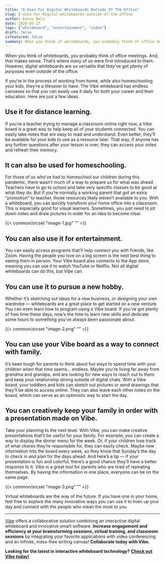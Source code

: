 ```yaml
---
title: "6 Uses For Digital Whiteboards Outside Of The Office"
slug: 6-uses-for-digital-whiteboards-outside-of-the-office
author: Karen Belz
date: 2020-05-27
tags: ["whiteboard", "entertainment", "video"]
draft: false
isfeatured: false
summary: When you think of whiteboards, you probably think of office meetings. However, digital whiteboards are so versatile that they can be used even outside of the office.
---
```




When you think of whiteboards, you probably think of office meetings. And, that makes sense. That’s where many of us were first introduced to them. However, digital whiteboards are so versatile that they’ve got plenty of purposes even outside of the office.

If you’re in the process of working from home, while also homeschooling your kids, they’re a lifesaver to have. The Vibe whiteboard has endless canvases so that you can easily use it daily for both your career and their education. Here are just a few ideas.


## Use it for distance learning. 

If you’re a teacher trying to manage a classroom online right now, a Vibe board is a great way to help keep all of your students connected. You can easily take notes that are easy to read and understand. Even better, they’ll be available for your kids to use as a resource later. That way, if anyone has any further questions after your lesson is over, they can access your notes and refresh their memory.


## It can also be used for homeschooling. 

For those of us who’ve had to homeschool our children during this pandemic, there wasn’t much of a way to prepare us for what was ahead. Teachers have to go to school and take very specific classes to be good at what they do. But if you’re normally a working parent that got an extra “promotion” to teacher, those resources likely weren’t available to you. With a whiteboard, you can quickly transform your home office into a classroom. This is especially good for visual learners. Sometimes, you just need to jot down notes and draw pictures in order for an idea to become clear.

{{< common/srcset "image-1.jpg" "" >}}

## You can also use it for entertainment. 

You can easily access programs that’ll help connect you with friends, like Zoom. Having the people you love on a big screen is the next best thing to seeing them in person. Your Vibe board also connects to the App store, meaning you can use it to watch YouTube or Netflix. Not all digital whiteboards can do this, but Vibe can.


## You can use it to pursue a new hobby. 

Whether it’s sketching out ideas for a new business, or designing your own wardrobe — whiteboards are a great place to get started on a new venture. You can even learn how to program using a Vibe board. If you’ve got plenty of free time these days, now’s the time to learn new skills and dedicate some hours to something you’ve always been passionate about.

{{< common/srcset "image-2.png" "" >}}

## You can use your Vibe board as a way to connect with family. 

It’s been tough for parents to think about fun ways to spend time with your children when that time seems… endless. Maybe you’re living far away from grandma and grandpa, and are looking for new ways to reach out to them and keep your relationship strong outside of digital chats. With a Vibe board, your toddlers and kids can sketch out pictures or send drawings that they’ll be able to access online. They can also leave each other notes on the board, which can serve as an optimistic way to start the day.


## You can creatively keep your family in order with a presentation made on Vibe.

Take your planning to the next level. With Vibe, you can make creative presentations that’ll be useful for your family. For example, you can create a way to display the dinner menu for the week. Or, if your children lose track of what chores they’re responsible for, they can easily check. Maybe new information hits the board every week, so they know that Sunday’s the day to check in and plan for the days ahead. And here’s a tip — if your presentation is fun and colorful, there’s a good chance they’ll have a better response to it. Vibe is a great tool for parents who are tired of repeating themselves. By having the information in one place, everyone can be on the same page.

{{< common/srcset "image-3.png" "" >}}


Virtual whiteboards are the way of the future. If you have one in your home, feel free to explore the many innovative ways you can use it to liven up your day and connect with the people who mean the most to you. 


----------

[Vibe](https://vibe.us/) offers a collaborative solution combining an interactive digital whiteboard and innovative smart software. **Increase engagement and efficiency at your brainstorming sessions, virtual training, and classroom sessions** by integrating your favorite applications with video conferencing and an infinite, mess-free writing canvas! **Collaborate today with Vibe.**

**Looking for the latest in interactive whiteboard technology?** [**Check out Vibe today!**](https://vibe.us/order/)
